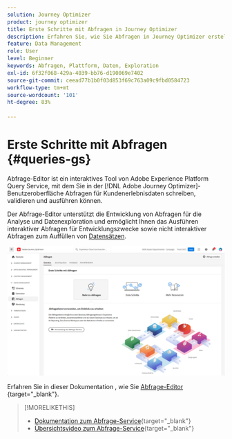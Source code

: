 ```yaml
---
solution: Journey Optimizer
product: journey optimizer
title: Erste Schritte mit Abfragen in Journey Optimizer
description: Erfahren Sie, wie Sie Abfragen in Journey Optimizer erstellen
feature: Data Management
role: User
level: Beginner
keywords: Abfragen, Plattform, Daten, Exploration
exl-id: 6f32f068-429a-4039-bb76-d190069e7402
source-git-commit: ceead77b1b0f03d853f69c763a09c9fbd0584723
workflow-type: tm+mt
source-wordcount: '101'
ht-degree: 83%

---
```


# Erste Schritte mit Abfragen {#queries-gs}

Abfrage-Editor ist ein interaktives Tool von Adobe Experience Platform Query Service, mit dem Sie in der [!DNL Adobe Journey Optimizer]-Benutzeroberfläche Abfragen für Kundenerlebnisdaten schreiben, validieren und ausführen können.

Der Abfrage-Editor unterstützt die Entwicklung von Abfragen für die Analyse und Datenexploration und ermöglicht Ihnen das Ausführen interaktiver Abfragen für Entwicklungszwecke sowie nicht interaktiver Abfragen zum Auffüllen von [Datensätzen](get-started-datasets.md).

![](assets/queries-home.png)

Erfahren Sie in dieser Dokumentation , wie Sie [ Abfrage-Editor ](https://experienceleague.adobe.com/docs/experience-platform/query/ui/user-guide.html?lang=de){target="_blank"}.

>[!MORELIKETHIS]
>
>* [Dokumentation zum Abfrage-Service](https://experienceleague.adobe.com/docs/experience-platform/query/home.html?lang=de){target="_blank"}
>* [Übersichtsvideo zum Abfrage-Service](https://experienceleague.adobe.com/docs/platform-learn/tutorials/queries/understanding-query-service.html?lang=de){target="_blank"}
